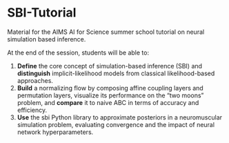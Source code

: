 # SBI-Tutorial
Material for the AIMS AI for Science summer school tutorial on neural simulation based inference.

At the end of the session, students will be able to:

1. __Define__ the core concept of simulation-based inference (SBI) and __distinguish__ implicit-likelihood models from classical likelihood-based approaches.
2. __Build__ a normalizing flow by composing affine coupling layers and permutation layers, visualize its performance on the “two moons” problem, and __compare__ it to naive ABC in terms of accuracy and efficiency.
3. __Use__ the sbi Python library to approximate posteriors in a neuromuscular simulation problem, evaluating convergence and the impact of neural network hyperparameters.

